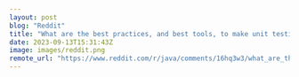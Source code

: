 ```yaml
---
layout: post
blog: "Reddit"
title: "What are the best practices, and best tools, to make unit testing less painful?"
date: 2023-09-13T15:31:43Z
image: images/reddit.png
remote_url: "https://www.reddit.com/r/java/comments/16hq3w3/what_are_the_best_practices_and_best_tools_to/"
---
```

